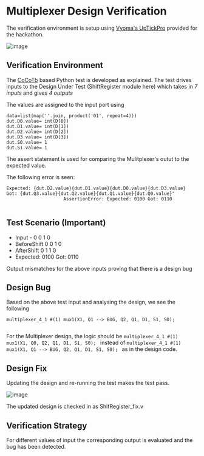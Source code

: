 # Multiplexer Design Verification

The verification environment is setup using [Vyoma's UpTickPro](https://vyomasystems.com) provided for the hackathon.

![image](https://user-images.githubusercontent.com/40283371/182205898-139e069f-8b75-4a59-98a5-f40f525bedba.png)


## Verification Environment

The [CoCoTb](https://www.cocotb.org/) based Python test is developed as explained. The test drives inputs to the Design Under Test (ShiftRegister module here) which takes in *7 inputs* and gives *4 outputs*

The values are assigned to the input port using 
```
data=list(map(''.join, product('01', repeat=4)))
dut.D0.value= int(D[0])
dut.D1.value= int(D[1])
dut.D2.value= int(D[2])
dut.D3.value= int(D[3])
dut.S0.value= 1
dut.S1.value= 1 

```

The assert statement is used for comparing the Mulitplexer's outut to the expected value.

The following error is seen:
```
Expected: {dut.D2.value}{dut.D1.value}{dut.D0.value}{dut.D3.value} Got: {dut.Q3.value}{dut.Q2.value}{dut.Q1.value}{dut.Q0.value}"
                     AssertionError: Expected: 0100 Got: 0110
                     
```

## Test Scenario **(Important)**
- Input - 0 0 1 0
- BeforeShift  0 0 1 0
- AfterShift   0 1 1 0
- Expected: 0100 Got: 0110

Output mismatches for the above inputs proving that there is a design bug

## Design Bug
Based on the above test input and analysing the design, we see the following

```
multiplexer_4_1 #(1) mux1(X1, Q1 --> BUG, Q2, Q1, D1, S1, S0);  
  
```
For the Multiplexer design, the logic should be ``multiplexer_4_1 #(1) mux1(X1, Q0, Q2, Q1, D1, S1, S0); `` instead of ``multiplexer_4_1 #(1) mux1(X1, Q1 --> BUG, Q2, Q1, D1, S1, S0); `` as in the design code.

## Design Fix
Updating the design and re-running the test makes the test pass.

![image](https://user-images.githubusercontent.com/40283371/182206954-b19ad4e3-6f04-4a63-94d9-a64d41eea56e.png)



The updated design is checked in as ShifRegister_fix.v

## Verification Strategy
For different values of input the corresponding output is evaluated and the bug has been detected.
